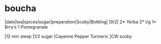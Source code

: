 # boucha


|date|tea|spices|sugar|preparation|Scoby|Bottling| 
|9/2|
2* Yerba 
2* l/g
1* Brry‘s
1 Pomegranate

|12 min steep
|1/2 sugar 
|Cayenne Pepper 
Turmeric 
|CW scoby 

